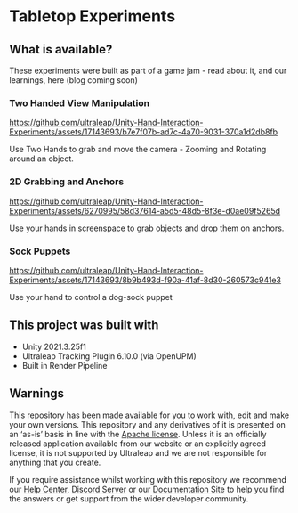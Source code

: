 <!--links-->
[apache]: http://www.apache.org/licenses/LICENSE-2.0 "Apache V2 License"
[contribute guide]: https://ultrahaptics.atlassian.net/wiki/spaces/~731335552/pages/3903455552/Unity+Hand+Interaction+Experiments+GitHub+Repo#Repo-%E2%80%98Rules%E2%80%99

<!--content-->
# Tabletop Experiments

## What is available?

These experiments were built as part of a game jam - read about it, and our learnings, here (blog coming soon)

### Two Handed View Manipulation

https://github.com/ultraleap/Unity-Hand-Interaction-Experiments/assets/17143693/b7e7f07b-ad7c-4a70-9031-370a1d2db8fb

Use Two Hands to grab and move the camera - Zooming and Rotating around an object.

### 2D Grabbing and Anchors

https://github.com/ultraleap/Unity-Hand-Interaction-Experiments/assets/6270995/58d37614-a5d5-48d5-8f3e-d0ae09f5265d

Use your hands in screenspace to grab objects and drop them on anchors.

### Sock Puppets

https://github.com/ultraleap/Unity-Hand-Interaction-Experiments/assets/17143693/8b9b493d-f90a-41af-8d30-260573c941e3

Use your hand to control a dog-sock puppet

## This project was built with

* Unity 2021.3.25f1
* Ultraleap Tracking Plugin 6.10.0 (via OpenUPM)
* Built in Render Pipeline

## Warnings

This repository has been made available for you to work with, edit and make your own versions.
This repository and any derivatives of it is presented on an ‘as-is’ basis in line with the [Apache
license][apache]. Unless it is an officially released application available from our website or an explicitly
agreed license, it is not supported by Ultraleap and we are not responsible for anything that you
create.

If you require assistance whilst working with this repository we recommend our [Help Center](https://support.leapmotion.com/hc/en-us), [Discord Server](https://discord.gg/3VCndThqxS) or our [Documentation Site](https://docs.ultraleap.com/unity-api/) to help you find the answers or get support from the wider developer community.
